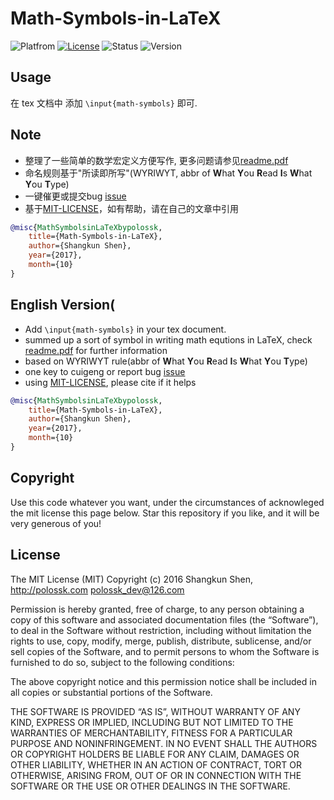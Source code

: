 # Math-Symbols-in-LaTeX
![Platfrom](https://img.shields.io/badge/Platfrom-TeXLive2017-3D6117.svg)
[![License](https://img.shields.io/badge/license-MIT-blue.svg)](LICENSE)
![Status](https://img.shields.io/badge/status-complete-brightgreen.svg)
![Version](https://img.shields.io/badge/version-v1.2.0-674EA7.svg)

## Usage
在 tex 文档中 添加 `\input{math-symbols}` 即可.

## Note
* 整理了一些简单的数学宏定义方便写作, 更多问题请参见[readme.pdf](readme.pdf)
* 命名规则基于"所读即所写"(WYRIWYT, abbr of **W**hat **Y**ou **R**ead **I**s **W**hat **Y**ou **T**ype)
* 一键催更或提交bug [issue](https://github.com/polossk/Math-Symbols-in-LaTeX/issues/new)
* 基于[MIT-LICENSE](LICENSE)，如有帮助，请在自己的文章中引用
```bibtex
@misc{MathSymbolsinLaTeXbypolossk,
    title={Math-Symbols-in-LaTeX},
    author={Shangkun Shen},
    year={2017},
    month={10}
}
```

## English Version(
* Add `\input{math-symbols}` in your tex document.
* summed up a sort of symbol in writing math equtions in LaTeX, check [readme.pdf](readme.pdf) for further information
* based on WYRIWYT rule(abbr of **W**hat **Y**ou **R**ead **I**s **W**hat **Y**ou **T**ype)
* one key to cuigeng or report bug [issue](https://github.com/polossk/Math-Symbols-in-LaTeX/issues/new)
* using [MIT-LICENSE](LICENSE), please cite if it helps
```bibtex
@misc{MathSymbolsinLaTeXbypolossk,
    title={Math-Symbols-in-LaTeX},
    author={Shangkun Shen},
    year={2017},
    month={10}
}
```

## Copyright
Use this code whatever you want, under the circumstances of acknowleged the mit license this page below. Star this repository if you like, and it will be very generous of you!

## License
The MIT License (MIT)
Copyright (c) 2016 Shangkun Shen, http://polossk.com <polossk_dev@126.com>

Permission is hereby granted, free of charge, to any person obtaining a copy
of this software and associated documentation files (the “Software”), to deal
in the Software without restriction, including without limitation the rights
to use, copy, modify, merge, publish, distribute, sublicense, and/or sell
copies of the Software, and to permit persons to whom the Software is
furnished to do so, subject to the following conditions:

The above copyright notice and this permission notice shall be included in
all copies or substantial portions of the Software.

THE SOFTWARE IS PROVIDED “AS IS”, WITHOUT WARRANTY OF ANY KIND, EXPRESS OR
IMPLIED, INCLUDING BUT NOT LIMITED TO THE WARRANTIES OF MERCHANTABILITY,
FITNESS FOR A PARTICULAR PURPOSE AND NONINFRINGEMENT. IN NO EVENT SHALL THE
AUTHORS OR COPYRIGHT HOLDERS BE LIABLE FOR ANY CLAIM, DAMAGES OR OTHER
LIABILITY, WHETHER IN AN ACTION OF CONTRACT, TORT OR OTHERWISE, ARISING FROM,
OUT OF OR IN CONNECTION WITH THE SOFTWARE OR THE USE OR OTHER DEALINGS IN
THE SOFTWARE.
